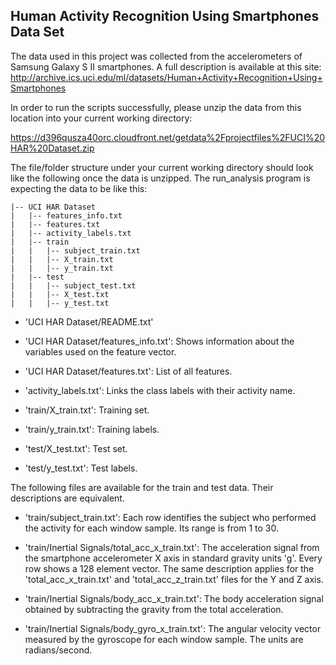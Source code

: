 ## Human Activity Recognition Using Smartphones Data Set 

The data used in this project was collected from the accelerometers of Samsung Galaxy S II smartphones. A full description is available at this site: http://archive.ics.uci.edu/ml/datasets/Human+Activity+Recognition+Using+Smartphones

In order to run the scripts successfully, please unzip the data from this location into your current working directory: 

https://d396qusza40orc.cloudfront.net/getdata%2Fprojectfiles%2FUCI%20HAR%20Dataset.zip 

The file/folder structure under your current working directory should look like the following once the data is unzipped. The run_analysis program is expecting the data to be like this:

```
|-- UCI HAR Dataset
|   |-- features_info.txt
|   |-- features.txt
|   |-- activity_labels.txt
|   |-- train
|   |   |-- subject_train.txt
|   |   |-- X_train.txt
|   |   |-- y_train.txt
|   |-- test
|   |   |-- subject_test.txt
|   |   |-- X_test.txt
|   |   |-- y_test.txt
```

- 'UCI HAR Dataset/README.txt'

- 'UCI HAR Dataset/features_info.txt': Shows information about the variables used on the feature vector.

- 'UCI HAR Dataset/features.txt': List of all features.

- 'activity_labels.txt': Links the class labels with their activity name.

- 'train/X_train.txt': Training set.

- 'train/y_train.txt': Training labels.

- 'test/X_test.txt': Test set.

- 'test/y_test.txt': Test labels.

The following files are available for the train and test data. Their descriptions are equivalent. 

- 'train/subject_train.txt': Each row identifies the subject who performed the activity for each window sample. Its range is from 1 to 30. 

- 'train/Inertial Signals/total_acc_x_train.txt': The acceleration signal from the smartphone accelerometer X axis in standard gravity units 'g'. Every row shows a 128 element vector. The same description applies for the 'total_acc_x_train.txt' and 'total_acc_z_train.txt' files for the Y and Z axis. 

- 'train/Inertial Signals/body_acc_x_train.txt': The body acceleration signal obtained by subtracting the gravity from the total acceleration. 

- 'train/Inertial Signals/body_gyro_x_train.txt': The angular velocity vector measured by the gyroscope for each window sample. The units are radians/second. 

